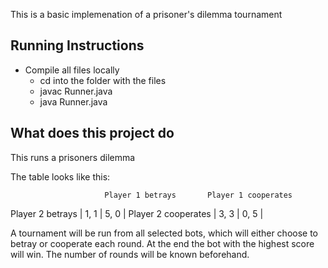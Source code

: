 This is a basic implemenation of a prisoner's dilemma tournament

## Running Instructions
- Compile all files locally
   - cd into the folder with the files
   - javac Runner.java
   - java Runner.java

## What does this project do
This runs a prisoners dilemma

The table looks like this:

                         Player 1 betrays       Player 1 cooperates
Player 2 betrays    |         1, 1       |           5, 0            |
Player 2 cooperates |         3, 3       |           0, 5            |

A tournament will be run from all selected bots, which will either choose to betray or cooperate each round.
At the end the bot with the highest score will win.  The number of rounds will be known beforehand.
